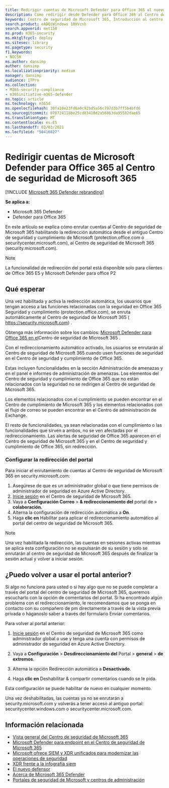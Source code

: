 ```yaml
---
title: Redirigir cuentas de Microsoft Defender para Office 365 al nuevo centro de seguridad de Microsoft 365
description: Cómo redirigir desde Defender para Office 365 al Centro de seguridad de Microsoft 365.
keywords: Centro de seguridad de Microsoft 365, Introducción al centro de seguridad de Microsoft 365, redirección del centro de seguridad
search.product: eADQiWindows 10XVcnh
search.appverid: met150
ms.prod: m365-security
ms.mktglfcycl: deploy
ms.sitesec: library
ms.pagetype: security
f1.keywords:
- NOCSH
ms.author: dansimp
author: dansimp
ms.localizationpriority: medium
manager: dansimp
audience: ITPro
ms.collection:
- M365-security-compliance
- m365initiative-m365-defender
ms.topic: article
ms.technology: m365d
ms.openlocfilehash: 30fa10e23fd6a0c92bd5a56c797d3b7ff5b4bfd6
ms.sourcegitcommit: 070724118be25cd83418d2a56863da95582dae65
ms.translationtype: MT
ms.contentlocale: es-ES
ms.lasthandoff: 03/03/2021
ms.locfileid: "50416827"
---
```

# <a name="redirecting-accounts-from-microsoft-defender-for-office-365-to-the-microsoft-365-security-center"></a>Redirigir cuentas de Microsoft Defender para Office 365 al Centro de seguridad de Microsoft 365

[!INCLUDE [Microsoft 365 Defender rebranding](../includes/microsoft-defender.md)]

**Se aplica a:**

- Microsoft 365 Defender
- Defender para Office 365

En este artículo se explica cómo enrutar cuentas al Centro de seguridad de Microsoft 365 habilitando la redirección automática desde el antiguo Centro de seguridad y cumplimiento de Microsoft (protection.office.com o securitycenter.microsoft.com), al Centro de seguridad de Microsoft 365 (security.microsoft.com).

>[!NOTE]
> La funcionalidad de redirección del portal está disponible solo para clientes de Office 365 E5 y Microsoft Defender para office P2

## <a name="what-to-expect"></a>Qué esperar
Una vez habilitada y activa la redirección automática, los usuarios que tengan acceso a las funciones relacionadas con la seguridad en Office 365 Seguridad y cumplimiento (protection.office.com), se enruta automáticamente al Centro de seguridad de Microsoft 365 ( https://security.microsoft.com) .  

Obtenga más información sobre los cambios: [Microsoft Defender para Office 365 en el](microsoft-365-security-center-mdo.md)Centro de seguridad de Microsoft 365 .

Con el redireccionamiento automático activado, los usuarios se enrutarán al Centro de seguridad de Microsoft 365 cuando usen funciones de seguridad en el Centro de seguridad y cumplimiento de Office 365.

Estas incluyen funcionalidades en la sección Administración de amenazas y en el panel e informes de administración de amenazas. Los elementos del Centro de seguridad y cumplimiento de Office 365 que no están relacionados con la seguridad no se redirigen al Centro de seguridad de Microsoft 365.

Los elementos relacionados con el cumplimiento se pueden encontrar en el Centro de cumplimiento de Microsoft 365 y los elementos relacionados con el flujo de correo se pueden encontrar en el Centro de administración de Exchange.

El resto de funcionalidades, ya sean relacionadas con el cumplimiento o las funcionalidades que sirven a ambos, no se ven afectadas por el redireccionamiento. Las alertas de seguridad de Office 365 aparecen en el Centro de seguridad de Microsoft 365 y en el Centro de seguridad y cumplimiento de Office 365, sin redirección.  

### <a name="set-up-portal-redirection"></a>Configurar la redirección del portal
Para iniciar el enrutamiento de cuentas al Centro de seguridad de Microsoft 365 en security.microsoft.com:

1. Asegúrese de que es un administrador global o que tiene permisos de administrador de seguridad en Azure Active Directory.
2. [Inicie sesión](https://security.microsoft.com/) en el Centro de seguridad de Microsoft 365.
3. Vaya a **Configuración Correo**  >  **& redireccionamiento del** portal de  >  **colaboración.**  
4. Alterna la configuración de redirección automática a **On**.
5. Haga **clic en** Habilitar para aplicar el redireccionamiento automático al portal del centro de seguridad de Microsoft 365.

> [!NOTE]
> Una vez habilitada la redirección, las cuentas en sesiones activas mientras se aplica esta configuración no se expulsarán de su sesión y solo se enrutarán al centro de seguridad de Microsoft 365 después de finalizar la sesión actual y volver a iniciar sesión.

## <a name="can-i-go-back-to-using-the-former-portal"></a>¿Puedo volver a usar el portal anterior?
Si algo no funciona para usted o si hay algo que no se puede completar a través del portal del centro de seguridad de Microsoft 365, queremos escucharlo con la opción de comentarios del portal. Si ha encontrado algún problema con el redireccionamiento, le recomendamos que se ponga en contacto con su compañero de pm directamente a través de la vista previa privada o háganoslo saber a través del formulario Enviar comentarios.

Para volver al portal anterior:

1. [Inicie sesión](https://security.microsoft.com/) en el Centro de seguridad de Microsoft 365 como administrador global o use y tenga una cuenta con permisos de administrador de seguridad en Azure Active Directory.

2. Vaya a **Configuración**  >  **Desdireccionamiento del** Portal  >  **general**  >  **de extremos**.  

3. Alterna la opción Redirección automática a **Desactivado**.

4. Haga **clic en** Deshabilitar & compartir comentarios cuando se le pida.

Esta configuración se puede habilitar de nuevo en cualquier momento.

Una vez deshabilitadas, las cuentas ya no se enrutarán a security.microsoft.com y volverás a tener acceso al antiguo portal: securitycenter.windows.com o securitycenter.microsoft.com.

## <a name="related-information"></a>Información relacionada
- [Vista general del Centro de seguridad de Microsoft 365](overview-security-center.md)
- [Microsoft Defender para endpoint en el Centro de seguridad de Microsoft 365](microsoft-365-security-center-mde.md)
- [Microsoft ofrece SIEM y XDR unificados para modernizar las operaciones de seguridad](https://www.microsoft.com/security/blog/?p=91813) 
- [XDR frente a la infografía siem](https://afrait.com/blog/xdr-versus-siem/) 
- [El nuevo defensor](https://afrait.com/blog/the-new-defender/) 
- [Acerca de Microsoft 365 Defender](https://www.microsoft.com/microsoft-365/security/microsoft-365-defender) 
- [Portales de seguridad de Microsoft y centros de administración](portals.md)